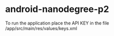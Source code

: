 # android-nanodegree-p2

To run the application place the API KEY in the file /app/src/main/res/values/keys.xml 
